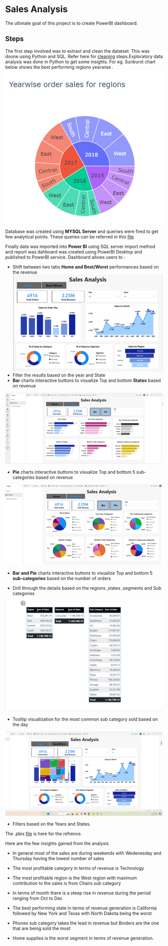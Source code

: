 # Sales Analysis
The ultimate goal of this project is to create PowerBI dashboard.

## Steps 
The first step involved was to extraxt and clean the datatset. This was doone using Python and SQL. Refer here for [cleaning](https://github.com/RimpleDabas/Sales_Analysis/blob/main/Sales_cleaning.ipynb) steps.Exploratory data analysis was done in Python to get some insights. For eg. Sunburst chart below shows the best performing regions yearwise .![](Images/Sunburst.png)

Database was created using **MYSQL Server** and queriws were fired to get few analytical points. These queries can be referred in this [file](https://github.com/RimpleDabas/Sales_Analysis/blob/main/SQL_queries.sql)

Finally data was imported into **Power BI** using SQL server import method and report was dahboard was created using PowerBI Desktop and published to PowerBI service. Dashboard allows users to :
 *  Shift between two tabs **Home and Best/Worst** performances based on the revenue
 ![](Images/Dashboard.png)
 * Filter the results based on the year and State
 * **Bar** charts interactive buttons to visualize Top and bottom **States** based on revenue

![](Images/2.png)
 * **Pie** charts interactive buttons to visualize Top and bottom 5 sub-categories based on revenue

 ![](Images/3.png)

* **Bar and Pie** charts interactive buttons to visualize Top and bottom 5 **sub-categories** based on the number of orders

* Drill through the details based on the regions ,states ,segments and Sub categories

![](Images/5.png)

* Tooltip visualization for the most common sub category sold based on the day

![](Images/4.png)
* Filters based on the Years and States.

The .pbix [file](https://github.com/RimpleDabas/Sales_Analysis/blob/main/Sales_dashboard.pbix) is here for the refrence.

Here are the few insights gained from the analysis

* In general most of the sales are during weekends with Wedenesday and Thursday having the lowest number of sales

* The most profitable category in terms of revenue is Technology
* The most profitable region is the West region with maximum contribution to the sales is from Chairs sub category
* In terms of month there is a steep rise in revenue during the period ranging from Oct to Dec
* The best performing state in terms of revenue generation is California followed by New York and Texas with North Dakota being the worst 
* Phones sub category takes the lead in revenue but Binders are the one that are being sold the most
* Home supplies is the worst segment in terms of revenue generation.









